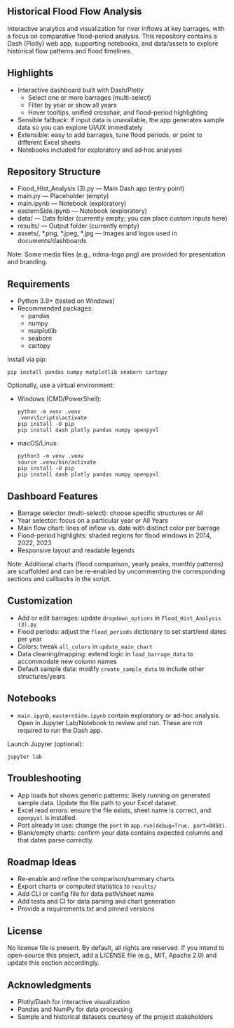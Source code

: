 ## Historical Flood Flow Analysis

Interactive analytics and visualization for river inflows at key barrages, with a focus on comparative flood-period analysis. This repository contains a Dash (Plotly) web app, supporting notebooks, and data/assets to explore historical flow patterns and flood timelines.


## Highlights

- Interactive dashboard built with Dash/Plotly
  - Select one or more barrages (multi-select)
  - Filter by year or show all years
  - Hover tooltips, unified crosshair, and flood-period highlighting
- Sensible fallback: if input data is unavailable, the app generates sample data so you can explore UI/UX immediately
- Extensible: easy to add barrages, tune flood periods, or point to different Excel sheets
- Notebooks included for exploratory and ad‑hoc analyses


## Repository Structure

- Flood_Hist_Analysis (3).py — Main Dash app (entry point)
- main.py — Placeholder (empty)
- main.ipynb — Notebook (exploratory)
- easternSide.ipynb — Notebook (exploratory)
- data/ — Data folder (currently empty; you can place custom inputs here)
- results/ — Output folder (currently empty)
- assets/, *.png, *.jpeg, *.jpg — Images and logos used in documents/dashboards

Note: Some media files (e.g., ndma-logo.png) are provided for presentation and branding.

## Requirements

- Python 3.9+ (tested on Windows)
- Recommended packages:
  - pandas
  - numpy
  - matplotlib
  - seaborn
  - cartopy

Install via pip:

```
pip install pandas numpy matplotlib seaborn cartopy
```

Optionally, use a virtual environment:

- Windows (CMD/PowerShell):
  ```
  python -m venv .venv
  .venv\Scripts\activate
  pip install -U pip
  pip install dash plotly pandas numpy openpyxl
  ```
- macOS/Linux:
  ```
  python3 -m venv .venv
  source .venv/bin/activate
  pip install -U pip
  pip install dash plotly pandas numpy openpyxl
  ```

## Dashboard Features

- Barrage selector (multi-select): choose specific structures or All
- Year selector: focus on a particular year or All Years
- Main flow chart: lines of inflow vs. date with distinct color per barrage
- Flood-period highlights: shaded regions for flood windows in 2014, 2022, 2023
- Responsive layout and readable legends

Note: Additional charts (flood comparison, yearly peaks, monthly patterns) are scaffolded and can be re-enabled by uncommenting the corresponding sections and callbacks in the script.


## Customization

- Add or edit barrages: update `dropdown_options` in `Flood_Hist_Analysis (3).py`
- Flood periods: adjust the `flood_periods` dictionary to set start/end dates per year
- Colors: tweak `all_colors` in `update_main_chart`
- Data cleaning/mapping: extend logic in `load_barrage_data` to accommodate new column names
- Default sample data: modify `create_sample_data` to include other structures/years


## Notebooks

- `main.ipynb`, `easternSide.ipynb` contain exploratory or ad‑hoc analysis. Open in Jupyter Lab/Notebook to review and run. These are not required to run the Dash app.

Launch Jupyter (optional):
```
jupyter lab
```


## Troubleshooting

- App loads but shows generic patterns: likely running on generated sample data. Update the file path to your Excel dataset.
- Excel read errors: ensure the file exists, sheet name is correct, and `openpyxl` is installed.
- Port already in use: change the `port` in `app.run(debug=True, port=8050)`.
- Blank/empty charts: confirm your data contains expected columns and that dates parse correctly.


## Roadmap Ideas

- Re-enable and refine the comparison/summary charts
- Export charts or computed statistics to `results/`
- Add CLI or config file for data path/sheet name
- Add tests and CI for data parsing and chart generation
- Provide a requirements.txt and pinned versions


## License

No license file is present. By default, all rights are reserved. If you intend to open-source this project, add a LICENSE file (e.g., MIT, Apache 2.0) and update this section accordingly.


## Acknowledgments

- Plotly/Dash for interactive visualization
- Pandas and NumPy for data processing
- Sample and historical datasets courtesy of the project stakeholders
